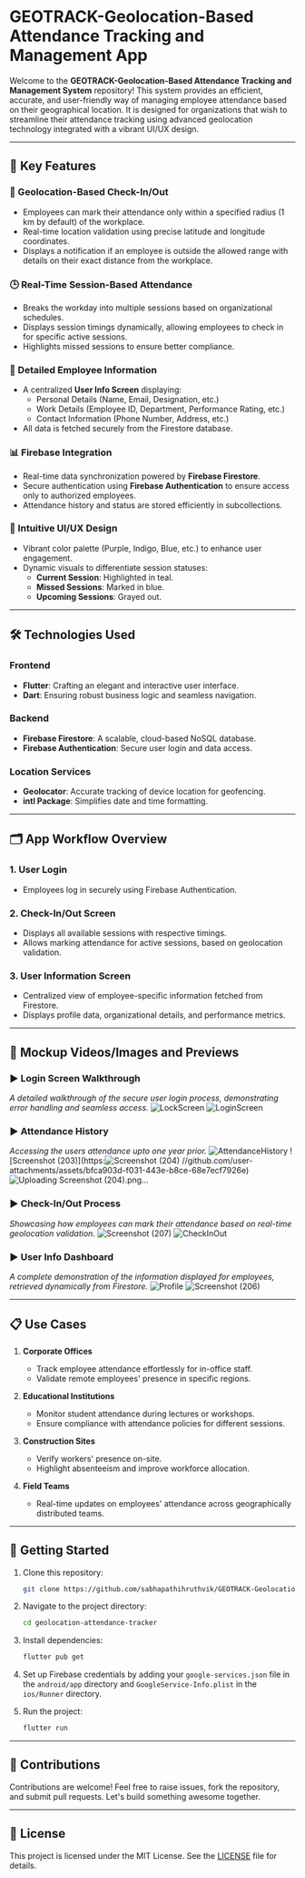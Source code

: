 # GEOTRACK-Geolocation-Based Attendance Tracking and Management App

Welcome to the **GEOTRACK-Geolocation-Based Attendance Tracking and Management System** repository! This system provides an efficient, accurate, and user-friendly way of managing employee attendance based on their geographical location. It is designed for organizations that wish to streamline their attendance tracking using advanced geolocation technology integrated with a vibrant UI/UX design.

---

## 🎯 **Key Features**

### 📍 Geolocation-Based Check-In/Out
- Employees can mark their attendance only within a specified radius (1 km by default) of the workplace.
- Real-time location validation using precise latitude and longitude coordinates.
- Displays a notification if an employee is outside the allowed range with details on their exact distance from the workplace.

### 🕒 Real-Time Session-Based Attendance
- Breaks the workday into multiple sessions based on organizational schedules.
- Displays session timings dynamically, allowing employees to check in for specific active sessions.
- Highlights missed sessions to ensure better compliance.

### 📜 Detailed Employee Information
- A centralized **User Info Screen** displaying:
  - Personal Details (Name, Email, Designation, etc.)
  - Work Details (Employee ID, Department, Performance Rating, etc.)
  - Contact Information (Phone Number, Address, etc.)
- All data is fetched securely from the Firestore database.

### 📊 Firebase Integration
- Real-time data synchronization powered by **Firebase Firestore**.
- Secure authentication using **Firebase Authentication** to ensure access only to authorized employees.
- Attendance history and status are stored efficiently in subcollections.

### 🚦 Intuitive UI/UX Design
- Vibrant color palette (Purple, Indigo, Blue, etc.) to enhance user engagement.
- Dynamic visuals to differentiate session statuses:
  - **Current Session**: Highlighted in teal.
  - **Missed Sessions**: Marked in blue.
  - **Upcoming Sessions**: Grayed out.

---

## 🛠️ **Technologies Used**

### Frontend
- **Flutter**: Crafting an elegant and interactive user interface.
- **Dart**: Ensuring robust business logic and seamless navigation.

### Backend
- **Firebase Firestore**: A scalable, cloud-based NoSQL database.
- **Firebase Authentication**: Secure user login and data access.

### Location Services
- **Geolocator**: Accurate tracking of device location for geofencing.
- **intl Package**: Simplifies date and time formatting.

---

## 🗂️ **App Workflow Overview**

### **1. User Login**
   - Employees log in securely using Firebase Authentication.

### **2. Check-In/Out Screen**
   - Displays all available sessions with respective timings.
   - Allows marking attendance for active sessions, based on geolocation validation.

### **3. User Information Screen**
   - Centralized view of employee-specific information fetched from Firestore.
   - Displays profile data, organizational details, and performance metrics.

---

## 🎥 **Mockup Videos/Images and Previews**

### ▶️ **Login Screen Walkthrough**
_A detailed walkthrough of the secure user login process, demonstrating error handling and seamless access._
![LockScreen](https://github.com/user-attachments/assets/029d5c31-4f3e-4352-8aad-f65f91f07226)
![LoginScreen](https://github.com/user-attachments/assets/ae10dcd9-0973-4426-86ed-faed88c66caf)

### ▶️ **Attendance History**
_Accessing the users attendance upto one year prior._
![AttendanceHistory](https://github.com/user-attachments/assets/5ce2f113-d84d-4017-9695-57c75696a9e5)
![Screenshot (203)](https:![Screenshot (204)](https://github.com/user-attachments/assets/7c839426-3460-4c87-9d14-7cea6eeb69c9)
//github.com/user-attachments/assets/bfca903d-f031-443e-b8ce-68e7ecf7926e)
![Uploading Screenshot (204).png…]()

### ▶️ **Check-In/Out Process**
_Showcasing how employees can mark their attendance based on real-time geolocation validation._
![Screenshot (207)](https://github.com/user-attachments/assets/2a9336ba-5cf8-4856-8d5d-6a1cee1f87ee)
![CheckInOut](https://github.com/user-attachments/assets/dd0c3ca2-0954-438a-8a73-2c52691f90f0)

### ▶️ **User Info Dashboard**
_A complete demonstration of the information displayed for employees, retrieved dynamically from Firestore._
![Profile](https://github.com/user-attachments/assets/7b933204-8078-46ed-9535-7b0b318b3470)
![Screenshot (206)](https://github.com/user-attachments/assets/5ae62272-815d-410d-a09c-0b94c7b65a81)

---

## 📋 **Use Cases**

1. **Corporate Offices**
   - Track employee attendance effortlessly for in-office staff.
   - Validate remote employees' presence in specific regions.

2. **Educational Institutions**
   - Monitor student attendance during lectures or workshops.
   - Ensure compliance with attendance policies for different sessions.

3. **Construction Sites**
   - Verify workers' presence on-site.
   - Highlight absenteeism and improve workforce allocation.

4. **Field Teams**
   - Real-time updates on employees' attendance across geographically distributed teams.


---

## 🚀 **Getting Started**

1. Clone this repository:
   ```bash
   git clone https://github.com/sabhapathihruthvik/GEOTRACK-Geolocation-Based-Attendance-Tracking-and-Management-App.git
   ```

2. Navigate to the project directory:
   ```bash
   cd geolocation-attendance-tracker
   ```

3. Install dependencies:
   ```bash
   flutter pub get
   ```

4. Set up Firebase credentials by adding your `google-services.json` file in the `android/app` directory and `GoogleService-Info.plist` in the `ios/Runner` directory.

5. Run the project:
   ```bash
   flutter run
   ```

---

## 🤝 **Contributions**

Contributions are welcome! Feel free to raise issues, fork the repository, and submit pull requests. Let's build something awesome together.

---

## 📜 **License**

This project is licensed under the MIT License. See the [LICENSE](LICENSE) file for details.

